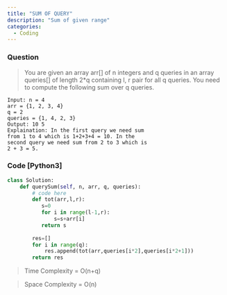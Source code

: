 ```yaml
---
title: "SUM OF QUERY"
description: "Sum of given range"
categories:
  - Coding
---
```


### Question

> You are given an array arr[] of n integers and q queries in an array queries[] of length 2*q containing l, r pair for all q queries. You need to compute the following sum over q queries.

```
Input: n = 4
arr = {1, 2, 3, 4}
q = 2
queries = {1, 4, 2, 3}
Output: 10 5
Explaination: In the first query we need sum 
from 1 to 4 which is 1+2+3+4 = 10. In the 
second query we need sum from 2 to 3 which is 
2 + 3 = 5.
```

### Code [Python3]

```python
class Solution:
    def querySum(self, n, arr, q, queries):
        # code here
        def tot(arr,l,r):
           s=0
           for i in range(l-1,r):
               s=s+arr[i]
           return s
           
        res=[]
        for i in range(q):
            res.append(tot(arr,queries[i*2],queries[i*2+1]))
        return res
```

> Time Complexity = O(n+q)

> Space Complexity = O(n)


